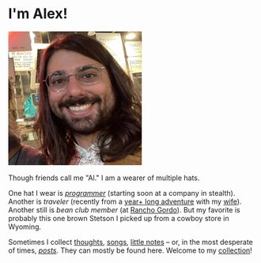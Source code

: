 # I'm Alex!

<img src="/assets/profile.webp" width="270" title="A picture of me, criminally out of date." id="profile" >

Though friends call me "Al." I am a wearer of multiple hats.

One hat I wear is [_programmer_](https://github.com/alxmrs) (starting soon at a company in stealth).
Another is _traveler_ (recently from a [year+ long adventure](https://vagabonvivants.com) with my [wife](https://camille.merose.com)).
Another still is _bean club member_ (at [Rancho Gordo](https://www.ranchogordo.com/)).
But my favorite is probably this one brown Stetson I picked up from a cowboy store in Wyoming.

Sometimes I collect [thoughts](/blog/), [songs](/faqs/#music), [little notes](/zettel/) –
or, in the most desperate of times, _[posts](https://bsky.app/profile/al.merose.com)_. 
They can mostly be found here. Welcome to my [collection](/collection/)!